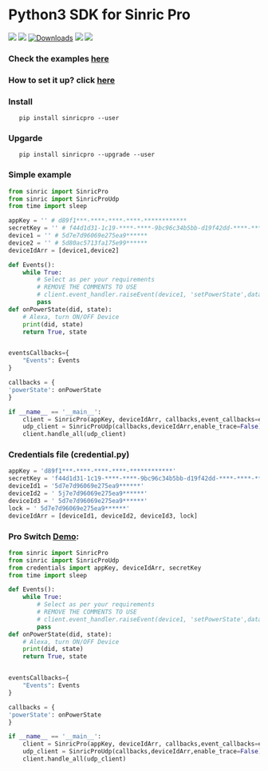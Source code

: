 #  Python3 SDK for Sinric Pro
[![](https://img.shields.io/pypi/format/sinricpro.svg)](https://github.com/sinricpro/Python-SDK) 
[![](https://img.shields.io/pypi/v/sinricpro.svg)](https://github.com/sinricpro/Python-SDK) 
[![Downloads](https://pepy.tech/badge/sinricpro)](https://pypi.org/project/sinricpro/)
[![](https://img.shields.io/github/repo-size/sinricpro/Python-SDK.svg)](https://github.com/sinricpro/Python-SDK) 
[![](https://img.shields.io/badge/author-Dhanush-orange.svg)](https://github.com/imdhanush)

### Check the examples [here](https://github.com/sinricpro/Python-Examples)

### How to set it up? click [here](https://dev.to/imdhanush/automation-with-alexa-jo)

### Install
       pip install sinricpro --user
   
### Upgarde
       pip install sinricpro --upgrade --user
   
### Simple example
```python
from sinric import SinricPro
from sinric import SinricProUdp
from time import sleep

appKey = '' # d89f1***-****-****-****-************
secretKey = '' # f44d1d31-1c19-****-****-9bc96c34b5bb-d19f42dd-****-****-****-************
device1 = '' # 5d7e7d96069e275ea9******
device2 = '' # 5d80ac5713fa175e99******
deviceIdArr = [device1,device2]

def Events():
    while True:
        # Select as per your requirements
        # REMOVE THE COMMENTS TO USE
        # client.event_handler.raiseEvent(device1, 'setPowerState',data={'state': 'On'})
        pass
def onPowerState(did, state):
    # Alexa, turn ON/OFF Device
    print(did, state)
    return True, state


eventsCallbacks={
    "Events": Events
}

callbacks = {
'powerState': onPowerState
}

if __name__ == '__main__':
    client = SinricPro(appKey, deviceIdArr, callbacks,event_callbacks=eventsCallbacks, enable_trace=False,restore_states=True,secretKey=secretKey)
    udp_client = SinricProUdp(callbacks,deviceIdArr,enable_trace=False)  # Set it to True to start logging request Offline Request/Response
    client.handle_all(udp_client)

```

### Credentials file (credential.py)

```python
appKey = 'd89f1***-****-****-****-************'
secretKey = 'f44d1d31-1c19-****-****-9bc96c34b5bb-d19f42dd-****-****-****-************'
deviceId1 = '5d7e7d96069e275ea9******'
deviceId2 = ' 5j7e7d96069e275ea9******'
deviceId3 = ' 5d7e7d96069e275ea9******'
lock = ' 5d7e7d96069e275ea9******'
deviceIdArr = [deviceId1, deviceId2, deviceId3, lock]
```
### Pro Switch [Demo](https://github.com/sinricpro/Python-Examples/tree/master/pro_switch_example):

```python
from sinric import SinricPro
from sinric import SinricProUdp
from credentials import appKey, deviceIdArr, secretKey
from time import sleep

def Events():
    while True:
        # Select as per your requirements
        # REMOVE THE COMMENTS TO USE
        # client.event_handler.raiseEvent(device1, 'setPowerState',data={'state': 'On'})
        pass
def onPowerState(did, state):
    # Alexa, turn ON/OFF Device
    print(did, state)
    return True, state


eventsCallbacks={
    "Events": Events
}

callbacks = {
'powerState': onPowerState
}

if __name__ == '__main__':
    client = SinricPro(appKey, deviceIdArr, callbacks,event_callbacks=eventsCallbacks, restore_states=False,secretKey=secretKey)
    udp_client = SinricProUdp(callbacks,deviceIdArr,enable_trace=False)  # Set it to True to start logging request Offline Request/Response
    client.handle_all(udp_client)
```
